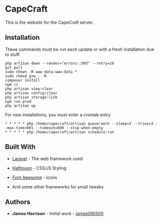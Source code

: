 
# CapeCraft
This is the website for the CapeCraft server.

## Installation
These commands must be run each update or with a fresh installation due to stuff.
```
php artisan down --render="errors::503" --retry=10
git pull
sudo chown -R www-data:www-data *
sudo chmod g+w . -R
composer install
npm ci
php artisan view:clear
php artisan config:clear
php artisan storage:link
npm run prod
php artisan up
```

For new installations, you must enter a crontab entry
```
* * * * * php /home/capecraft/artisan queue:work --sleep=3 --tries=3 --max-time=601 --timeout=600 --stop-when-empty
* * * * * php /home/capecraft/artisan schedule:run
```

## Built With
*  [Laravel](https://laravel.com/) - The web framework used

*  [Halfmoon](https://www.gethalfmoon.com/) - CSS/JS Styling

*  [Font Awesome](https://fontawesome.com/) - Icons

* And some other frameworks for small tweaks

## Authors
*  **James Harrison** - *Initial work* - [james090500](https://github.com/james090500)